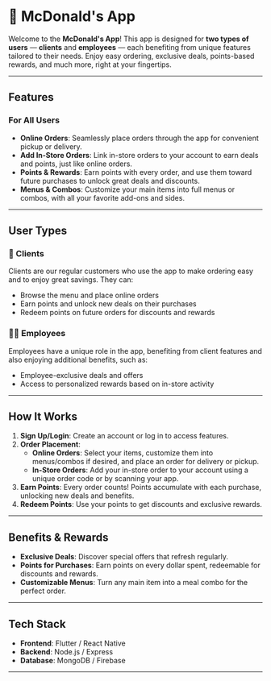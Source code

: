 # 🍔 McDonald's App

Welcome to the **McDonald's App**! This app is designed for **two types of users** — **clients** and **employees** — each benefiting from unique features tailored to their needs. Enjoy easy ordering, exclusive deals, points-based rewards, and much more, right at your fingertips.

---

## Features

### For All Users

- **Online Orders**: Seamlessly place orders through the app for convenient pickup or delivery.
- **Add In-Store Orders**: Link in-store orders to your account to earn deals and points, just like online orders.
- **Points & Rewards**: Earn points with every order, and use them toward future purchases to unlock great deals and discounts.
- **Menus & Combos**: Customize your main items into full menus or combos, with all your favorite add-ons and sides.

---

## User Types

### 👥 Clients
Clients are our regular customers who use the app to make ordering easy and to enjoy great savings. They can:
- Browse the menu and place online orders
- Earn points and unlock new deals on their purchases
- Redeem points on future orders for discounts and rewards

### 🧑‍💼 Employees
Employees have a unique role in the app, benefiting from client features and also enjoying additional benefits, such as:
- Employee-exclusive deals and offers
- Access to personalized rewards based on in-store activity

---

## How It Works

1. **Sign Up/Login**: Create an account or log in to access features.
2. **Order Placement**:
   - **Online Orders**: Select your items, customize them into menus/combos if desired, and place an order for delivery or pickup.
   - **In-Store Orders**: Add your in-store order to your account using a unique order code or by scanning your app.
3. **Earn Points**: Every order counts! Points accumulate with each purchase, unlocking new deals and benefits.
4. **Redeem Points**: Use your points to get discounts and exclusive rewards.

---

## Benefits & Rewards

- **Exclusive Deals**: Discover special offers that refresh regularly.
- **Points for Purchases**: Earn points on every dollar spent, redeemable for discounts and rewards.
- **Customizable Menus**: Turn any main item into a meal combo for the perfect order.

---

## Tech Stack

- **Frontend**: Flutter / React Native
- **Backend**: Node.js / Express
- **Database**: MongoDB / Firebase

---

